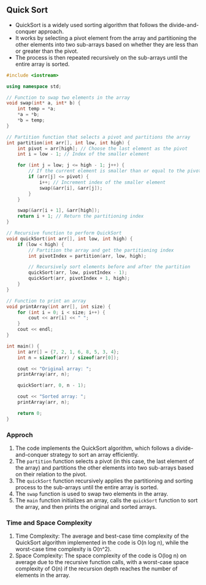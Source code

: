 ## Quick Sort

- QuickSort is a widely used sorting algorithm that follows the divide-and-conquer approach. 
- It works by selecting a pivot element from the array and partitioning the other elements into two sub-arrays based on whether they are less than or greater than the pivot. 
- The process is then repeated recursively on the sub-arrays until the entire array is sorted.

```cpp
#include <iostream>

using namespace std;

// Function to swap two elements in the array
void swap(int* a, int* b) {
    int temp = *a;
    *a = *b;
    *b = temp;
}

// Partition function that selects a pivot and partitions the array
int partition(int arr[], int low, int high) {
    int pivot = arr[high]; // Choose the last element as the pivot
    int i = low - 1; // Index of the smaller element

    for (int j = low; j <= high - 1; j++) {
        // If the current element is smaller than or equal to the pivot
        if (arr[j] <= pivot) {
            i++; // Increment index of the smaller element
            swap(&arr[i], &arr[j]);
        }
    }

    swap(&arr[i + 1], &arr[high]);
    return i + 1; // Return the partitioning index
}

// Recursive function to perform QuickSort
void quickSort(int arr[], int low, int high) {
    if (low < high) {
        // Partition the array and get the partitioning index
        int pivotIndex = partition(arr, low, high);

        // Recursively sort elements before and after the partition
        quickSort(arr, low, pivotIndex - 1);
        quickSort(arr, pivotIndex + 1, high);
    }
}

// Function to print an array
void printArray(int arr[], int size) {
    for (int i = 0; i < size; i++) {
        cout << arr[i] << " ";
    }
    cout << endl;
}

int main() {
    int arr[] = {7, 2, 1, 6, 8, 5, 3, 4};
    int n = sizeof(arr) / sizeof(arr[0]);

    cout << "Original array: ";
    printArray(arr, n);

    quickSort(arr, 0, n - 1);

    cout << "Sorted array: ";
    printArray(arr, n);

    return 0;
}
```

### Approch

1. The code implements the QuickSort algorithm, which follows a divide-and-conquer strategy to sort an array efficiently.
2. The `partition` function selects a pivot (in this case, the last element of the array) and partitions the other elements into two sub-arrays based on their relation to the pivot.
3. The `quickSort` function recursively applies the partitioning and sorting process to the sub-arrays until the entire array is sorted.
4. The `swap` function is used to swap two elements in the array.
5. The `main` function initializes an array, calls the `quickSort` function to sort the array, and then prints the original and sorted arrays.

### Time and Space Complexity

1. Time Complexity: The average and best-case time complexity of the QuickSort algorithm implemented in the code is O(n log n), while the worst-case time complexity is O(n^2).
2. Space Complexity: The space complexity of the code is O(log n) on average due to the recursive function calls, with a worst-case space complexity of O(n) if the recursion depth reaches the number of elements in the array.
